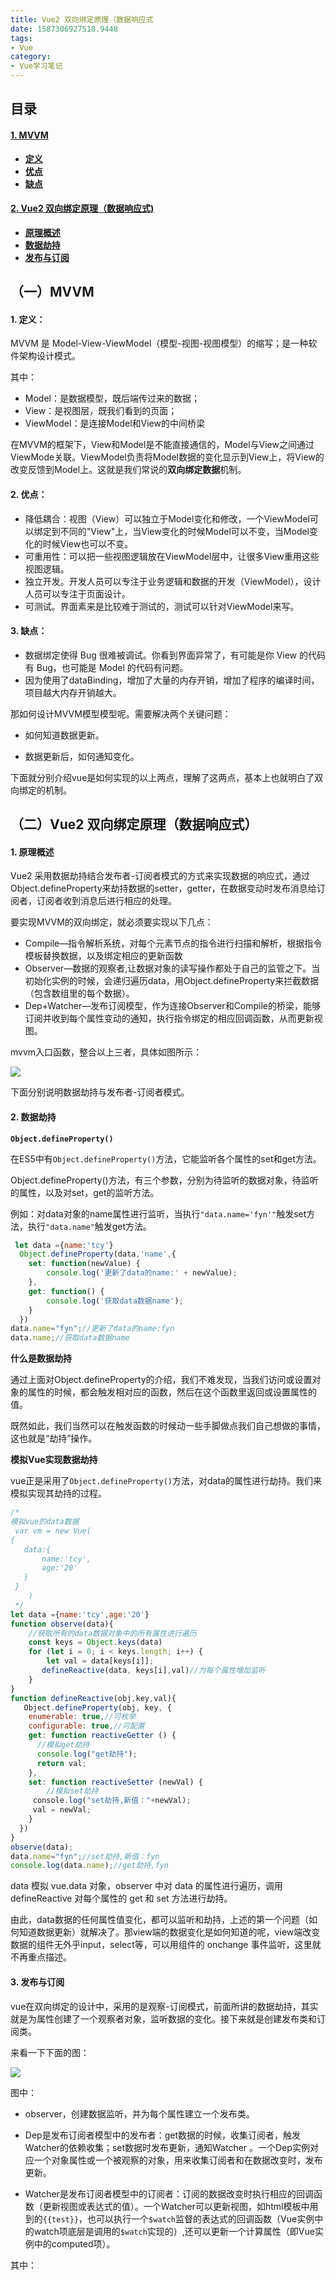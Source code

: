 ```yaml
---
title: Vue2 双向绑定原理（数据响应式
date: 1587306927518.9448
tags:
- Vue
category:
- Vue学习笔记
---
```

## 目录

#### [1. MVVM](#jumpa)

* [**定义**](#jump1)
* [**优点**](#jump2)
* [**缺点**](#jump3)

#### [2. Vue2 双向绑定原理（数据响应式)](#jumpb)

* [**原理概述**](#jump4)
* [**数据劫持**](#jump5)
* [**发布与订阅**](#jump6)



## <span id="jumpa">（一）MVVM</span>

#### <span id="jump1">1. 定义：</span>

MVVM 是 Model-View-ViewModel（模型-视图-视图模型）的缩写；是一种软件架构设计模式。

其中：

* Model：是数据模型，既后端传过来的数据；
* View：是视图层，既我们看到的页面；
* ViewModel：是连接Model和View的中间桥梁

在MVVM的框架下，View和Model是不能直接通信的，Model与View之间通过ViewMode关联。ViewModel负责将Model数据的变化显示到View上，将View的改变反馈到Model上。这就是我们常说的**双向绑定数据**机制。

#### <span id="jump2">2. 优点：</span>

* 降低耦合：视图（View）可以独立于Model变化和修改，一个ViewModel可以绑定到不同的"View"上，当View变化的时候Model可以不变，当Model变化的时候View也可以不变。
* 可重用性：可以把一些视图逻辑放在ViewModel层中，让很多View重用这些视图逻辑。
* 独立开发。开发人员可以专注于业务逻辑和数据的开发（ViewModel），设计人员可以专注于页面设计。
* 可测试。界面素来是比较难于测试的，测试可以针对ViewModel来写。

#### <span id="jump3">3. 缺点：</span>

* 数据绑定使得 Bug 很难被调试。你看到界面异常了，有可能是你 View 的代码有 Bug，也可能是 Model 的代码有问题。
* 因为使用了dataBinding，增加了大量的内存开销，增加了程序的编译时间，项目越大内存开销越大。

那如何设计MVVM模型模型呢。需要解决两个关键问题：

* 如何知道数据更新。

* 数据更新后，如何通知变化。

下面就分别介绍vue是如何实现的以上两点，理解了这两点，基本上也就明白了双向绑定的机制。

## <span id="jumpb">（二）Vue2 双向绑定原理（数据响应式）</span>

#### <span id="jump4">1. 原理概述</span>

Vue2 采用数据劫持结合发布者-订阅者模式的方式来实现数据的响应式，通过Object.defineProperty来劫持数据的setter，getter，在数据变动时发布消息给订阅者，订阅者收到消息后进行相应的处理。

要实现MVVM的双向绑定，就必须要实现以下几点：

* Compile—指令解析系统，对每个元素节点的指令进行扫描和解析，根据指令模板替换数据，以及绑定相应的更新函数
* Observer—数据的观察者,让数据对象的读写操作都处于自己的监管之下。当初始化实例的时候，会递归遍历data，用Object.defineProperty来拦截数据（包含数组里的每个数据）。
* Dep+Watcher—发布订阅模型，作为连接Observer和Compile的桥梁，能够订阅并收到每个属性变动的通知，执行指令绑定的相应回调函数，从而更新视图。


mvvm入口函数，整合以上三者，具体如图所示：

![](C:\Users\lin\Desktop\1.jpg)

下面分别说明数据劫持与发布者-订阅者模式。

#### <span id="jump5">2. 数据劫持</span>

**`Object.defineProperty()`**

在ES5中有`Object.defineProperty()`方法，它能监听各个属性的set和get方法。

Object.defineProperty()方法，有三个参数，分别为待监听的数据对象，待监听的属性，以及对set，get的监听方法。

例如：对data对象的name属性进行监听，当执行`"data.name='fyn'"`触发set方法，执行`"data.name"`触发get方法。

```js
 let data ={name:'tcy'}
  Object.defineProperty(data,'name',{
  	set: function(newValue) {
        console.log('更新了data的name:' + newValue);
    },
    get: function() {
        console.log('获取data数据name');
    }
  })
data.name="fyn";//更新了data的name:fyn
data.name;//获取data数据name
```

**什么是数据劫持**

通过上面对Object.defineProperty的介绍，我们不难发现，当我们访问或设置对象的属性的时候，都会触发相对应的函数，然后在这个函数里返回或设置属性的值。

既然如此，我们当然可以在触发函数的时候动一些手脚做点我们自己想做的事情，这也就是“劫持”操作。

**模拟Vue实现数据劫持**

vue正是采用了`Object.defineProperty()`方法，对data的属性进行劫持。我们来模拟实现其劫持的过程。

```js
/*
模拟vue的data数据
 var vm = new Vue(
{
   data:{
       name:'tcy',
       age:'20'
   }
 }
 	)
 */
let data ={name:'tcy',age:'20'}
function observe(data){
	//获取所有的data数据对象中的所有属性进行遍历
    const keys = Object.keys(data)
    for (let i = 0; i < keys.length; i++) {
    	let val = data[keys[i]];
       defineReactive(data, keys[i],val)//为每个属性增加监听
    }
}
function defineReactive(obj,key,val){
   Object.defineProperty(obj, key, {
    enumerable: true,//可枚举
    configurable: true,//可配置
    get: function reactiveGetter () {
      //模拟get劫持
      console.log("get劫持");
      return val;
    },
    set: function reactiveSetter (newVal) {
       	//模拟set劫持
     console.log("set劫持,新值："+newVal);
     val = newVal;
    }
  })
}
observe(data);
data.name="fyn";//set劫持,新值：fyn
console.log(data.name);//get劫持,fyn
```

data 模拟 vue.data 对象，observer 中对 data 的属性进行遍历，调用 defineReactive 对每个属性的 get 和 set 方法进行劫持。

由此，data数据的任何属性值变化，都可以监听和劫持，上述的第一个问题（如何知道数据更新）就解决了。那view端的数据变化是如何知道的呢，view端改变数据的组件无外乎input，select等，可以用组件的 onchange 事件监听，这里就不再重点描述。

#### <span id="jump6">3. 发布与订阅</span>

vue在双向绑定的设计中，采用的是观察-订阅模式，前面所讲的数据劫持，其实就是为属性创建了一个观察者对象，监听数据的变化。接下来就是创建发布类和订阅类。

来看一下下面的图：

![](C:\Users\lin\Desktop\3.png)

图中：

* observer，创建数据监听，并为每个属性建立一个发布类。

* Dep是发布订阅者模型中的发布者：get数据的时候，收集订阅者，触发Watcher的依赖收集；set数据时发布更新，通知Watcher 。一个Dep实例对应一个对象属性或一个被观察的对象，用来收集订阅者和在数据改变时，发布更新。

* Watcher是发布订阅者模型中的订阅者：订阅的数据改变时执行相应的回调函数（更新视图或表达式的值）。一个Watcher可以更新视图，如html模板中用到的`{{test}}`，也可以执行一个`$watch`监督的表达式的回调函数（Vue实例中的watch项底层是调用的`$watch`实现的）,还可以更新一个计算属性（即Vue实例中的computed项）。

其中：
